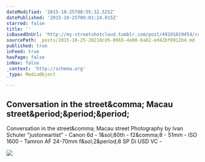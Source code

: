 ```yaml
---
dateModified: '2015-10-25T08:55:32.525Z'
datePublished: '2015-10-25T09:01:24.815Z'
starred: false
title: ''
isBasedOnUrl: 'http://my-streetshotcloud.tumblr.com/post/49191819454/conversation-in-the-street-macau-street'
sourcePath: _posts/2015-10-25-20218cd5-0965-4e00-ba82-ed42bf8912b4.md
published: true
inFeed: true
hasPage: false
inNav: false
_context: 'http://schema.org'
_type: MediaObject

---
```

<article style=""><h1>Conversation in the street&amp;comma; Macau street&amp;period;&amp;period;&amp;period;</h1><p>Conversation in the street&amp;comma; Macau street Photography by Ivan Schuler "justoneartist" - Canon 6d - 1&amp;sol;80th - f2&amp;comma;8 - 51mm - ISO 1600 - Tamron AF 24-70mm f&amp;sol;2&amp;period;8 SP Di USD VC -</p><img src="http://40.media.tumblr.com/84bf8fe20c15dbfa187af1e4eda8d495/tumblr_mm14uf1it81rzlmeco1_500.jpg" /></article>